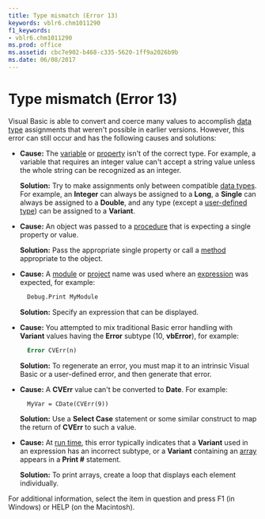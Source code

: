 ```yaml
---
title: Type mismatch (Error 13)
keywords: vblr6.chm1011290
f1_keywords:
- vblr6.chm1011290
ms.prod: office
ms.assetid: cbc7e902-b468-c335-5620-1ff9a2026b9b
ms.date: 06/08/2017
---
```



# Type mismatch (Error 13)

Visual Basic is able to convert and coerce many values to accomplish [data type](vbe-glossary.md) assignments that weren't possible in earlier versions. However, this error can still occur and has the following causes and solutions:

- **Cause:** The [variable](vbe-glossary.md) or [property](vbe-glossary.md) isn't of the correct type. For example, a variable that requires an integer value can't accept a string value unless the whole string can be recognized as an integer.
    
  **Solution:** Try to make assignments only between compatible [data types](vbe-glossary.md). For example, an **Integer** can always be assigned to a **Long**, a **Single** can always be assigned to a **Double**, and any type (except a [user-defined type](vbe-glossary.md)) can be assigned to a **Variant**.
    
- **Cause:** An object was passed to a [procedure](vbe-glossary.md) that is expecting a single property or value.
    
  **Solution:** Pass the appropriate single property or call a [method](vbe-glossary.md) appropriate to the object.
    
- **Cause:** A [module](vbe-glossary.md) or [project](vbe-glossary.md) name was used where an [expression](vbe-glossary.md) was expected, for example:
    
  ```vb
    Debug.Print MyModule 
  ```

  **Solution:** Specify an expression that can be displayed.
    
- **Cause:** You attempted to mix traditional Basic error handling with **Variant** values having the **Error** subtype (10, **vbError**), for example:
    
  ```vb
    Error CVErr(n) 
  ```

  **Solution:** To regenerate an error, you must map it to an intrinsic Visual Basic or a user-defined error, and then generate that error.
    
- **Cause:** A **CVErr** value can't be converted to **Date**. For example:
    
  ```vb
    MyVar = CDate(CVErr(9)) 
  ```

  **Solution:** Use a **Select Case** statement or some similar construct to map the return of **CVErr** to such a value.
    
- **Cause:** At [run time](vbe-glossary.md), this error typically indicates that a **Variant** used in an expression has an incorrect subtype, or a **Variant** containing an [array](vbe-glossary.md) appears in a **Print #** statement.
    
  **Solution:** To print arrays, create a loop that displays each element individually.
    

For additional information, select the item in question and press F1 (in Windows) or HELP (on the Macintosh).

